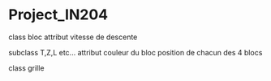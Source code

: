 # Project_IN204

class bloc
attribut vitesse de descente

subclass T,Z,L etc...
attribut couleur du bloc
position de chacun des 4 blocs

class grille
